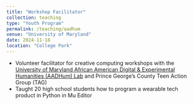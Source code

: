 ```yaml
---
title: "Workshop Facilitator"
collection: teaching
type: "Youth Program"
permalink: /teaching/aadhum
venue: "University of Maryland"
date: 2024-11-18
location: "College Park"
---
```


- Volunteer facilitator for creative computing workshops with the [University of Maryland African American Digital & Experimental Humanities (AADHum) Lab](https://aadhum.umd.edu/) and Prince George’s County Teen Action Group (TAG)
- Taught 20 high school students how to program a wearable tech product in Python in Mu Editor

